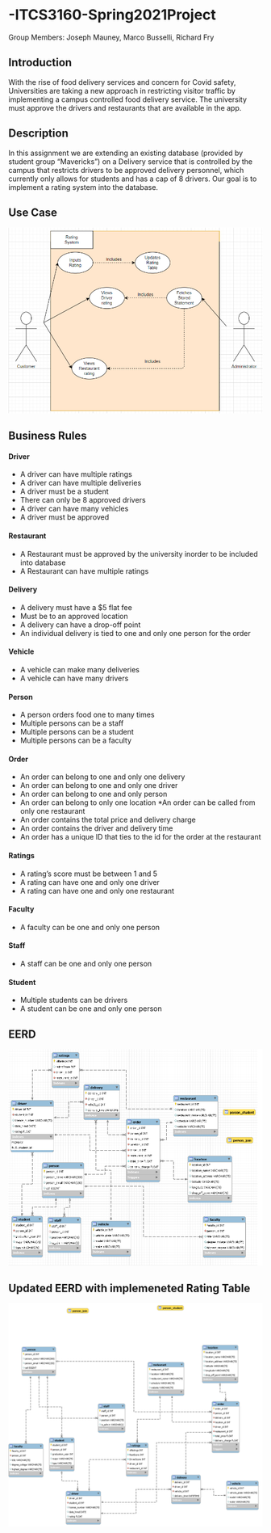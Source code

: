 # -ITCS3160-Spring2021Project
Group Members: Joseph Mauney, Marco Busselli, Richard Fry
## Introduction
With the rise of food delivery services and concern for Covid safety, Universities are taking a new approach in restricting visitor traffic by implementing a campus controlled food delivery service. The university must approve the drivers and restaurants that are available in the app.

## Description
In this assignment we are extending an existing database (provided by student group “Mavericks”) on a Delivery service that is controlled by the campus that restricts drivers to be approved delivery personnel, which currently only allows for students and has a cap of 8 drivers. Our goal is to implement a rating system into the database.

## Use Case
![Use-Case](https://github.com/Skubby99/-ITCS3160-Spring2021Project/blob/main/imgs/BetterUseCase.PNG)
## Business Rules
#### Driver
* A driver can have multiple ratings 
* A driver can have multiple deliveries 
* A driver must be a student 
* There can only be 8 approved drivers
* A driver can have many vehicles 
* A driver must be approved
#### Restaurant
* A Restaurant must be approved by the university inorder to be included into database
* A Restaurant can have multiple ratings
#### Delivery
* A delivery must have a $5 flat fee
* Must be to an approved location
* A delivery can have a drop-off point
* An individual delivery is tied to one and only one person for the order
#### Vehicle
* A vehicle can make many deliveries 
* A vehicle can have many drivers
#### Person
* A person orders food one to many times
* Multiple persons can be a staff 
* Multiple persons can be a student
* Multiple persons can be a faculty 
#### Order
* An order can belong to one and only one delivery
* An order can belong to one and only one driver
* An order can belong to one and only person 
* An order can belong to only one location
*An order can be called from only one restaurant
* An order contains the total price and delivery charge
* An order contains the driver and delivery time
* An order has a unique ID that ties to the id for the order at the restaurant
#### Ratings
* A rating’s score must be between 1 and 5
* A rating can have one and only one driver
* A rating can have one and only one restaurant 
#### Faculty 
* A faculty can be one and only one person 
#### Staff
* A staff can be one and only one person
#### Student
* Multiple students can be drivers
* A student can be one and only one person



## EERD
![EERD](https://github.com/Skubby99/-ITCS3160-Spring2021Project/blob/main/imgs/EERDProj1.PNG)



## Updated EERD with implemeneted Rating Table
![EERD-with-Rating](https://github.com/Skubby99/-ITCS3160-Spring2021Project/blob/main/imgs/EERDUPDATE.png)
